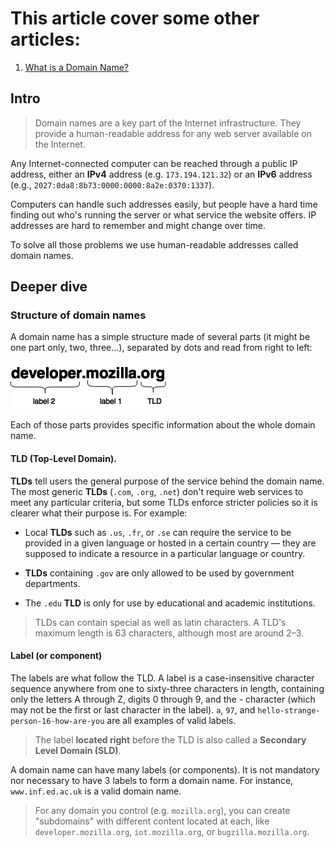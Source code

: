 # This article cover some other articles:
1) [What is a Domain Name?](hhttps://developer.mozilla.org/en-US/docs/Learn/Common_questions/What_is_a_domain_name)

## **Intro**

> Domain names are a key part of the Internet infrastructure. They provide a human-readable address for any web server available on the Internet.

Any Internet-connected computer can be reached through a public IP address, either an **IPv4** address (e.g. `173.194.121.32`) or an **IPv6** address (e.g., `2027:0da8:8b73:0000:0000:8a2e:0370:1337`).

Computers can handle such addresses easily, but people have a hard time finding out who's running the server or what service the website offers. IP addresses are hard to remember and might change over time.

To solve all those problems we use human-readable addresses called domain names.

## **Deeper dive**

### **Structure of domain name**s

A domain name has a simple structure made of several parts (it might be one part only, two, three…), separated by dots and read from right to left:

![](./assets/img/structure.png)

Each of those parts provides specific information about the whole domain name.

#### **TLD (Top-Level Domain)**.

**TLDs** tell users the general purpose of the service behind the domain name. The most generic **TLDs** (`.com`, `.org`, `.net`) don't require web services to meet any particular criteria, but some TLDs enforce stricter policies so it is clearer what their purpose is. For example:

* Local **TLDs** such as `.us`, `.fr`, or `.se` can require the service to be provided in a given language or hosted in a certain country — they are supposed to indicate a resource in a particular language or country.
  
* **TLDs** containing `.gov` are only allowed to be used by government departments.

* The `.edu` **TLD** is only for use by educational and academic institutions.

> TLDs can contain special as well as latin characters. A TLD's maximum length is 63 characters, although most are around 2–3.

#### **Label (or component)**

The labels are what follow the TLD. A label is a case-insensitive character sequence anywhere from one to sixty-three characters in length, containing only the letters A through Z, digits 0 through 9, and the - character (which may not be the first or last character in the label). `a`, `97`, and `hello-strange-person-16-how-are-you` are all examples of valid labels.

> The label **located right** before the TLD is also called a **Secondary Level Domain (SLD)**.

A domain name can have many labels (or components). It is not mandatory nor necessary to have 3 labels to form a domain name. For instance, `www.inf.ed.ac.uk` is a valid domain name. 

> For any domain you control (e.g. `mozilla.org`), you can create "subdomains" with different content located at each, like `developer.mozilla.org`, `iot.mozilla.org`, or `bugzilla.mozilla.org`.